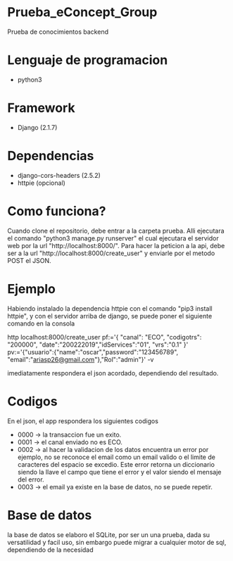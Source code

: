# Prueba_eConcept_Group
Prueba de conocimientos backend

# Lenguaje de programacion
* python3
# Framework
* Django (2.1.7)
# Dependencias
* django-cors-headers (2.5.2)
* httpie (opcional)

# Como funciona?
Cuando clone el repositorio, debe entrar a la carpeta prueba. Alli ejecutara el comando "python3 manage.py runserver" el cual ejecutara el servidor web por la url "http://localhost:8000/".
Para hacer la peticion a la api, debe ser a la url "http://localhost:8000/create_user" y enviarle por el metodo POST el JSON.

# Ejemplo
Habiendo instalado la dependencia httpie con el comando "pip3 install httpie", y con el servidor arriba de django, se puede poner el siguiente comando en la consola 

http localhost:8000/create_user pf:='{ "canal": "ECO", "codigotrs": "200000", "date":"200222019","idServices":"01", "vrs":"0.1" }' pv:='{"usuario":{"name":"oscar","password":"123456789", "email":"ariasp26@gmail.com"},"Rol":"admin"}' -v

imediatamente respondera el json acordado, dependiendo del resultado.

# Codigos
En el json, el app respondera los siguientes codigos
* 0000 -> la transaccion fue un exito.
* 0001 -> el canal  enviado no es ECO.
* 0002 -> al hacer la validacion de los datos encuentra un error por ejemplo, no se reconoce el email como un email valido o el limite de caracteres del espacio se excedio. Este error retorna un diccionario siendo la llave el campo que tiene el error y el valor siendo el mensaje del error.
* 0003 -> el email ya existe en la base de datos, no se puede repetir.
# Base de datos
la base de datos se elaboro el SQLite, por ser un una prueba, dada su versatilidad y facil uso, sin embargo puede migrar a cualquier motor de sql, dependiendo de la necesidad
